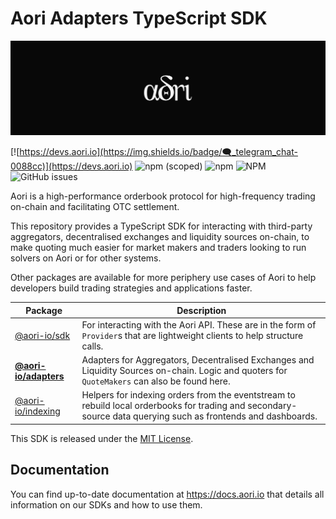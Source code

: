 # Aori Adapters TypeScript SDK

![H](assets/aori-banner.svg)

[![https://devs.aori.io](https://img.shields.io/badge/🗨_telegram_chat-0088cc)](https://devs.aori.io) ![npm (scoped)](https://img.shields.io/npm/v/%40aori-io/adapters) ![npm](https://img.shields.io/npm/dm/%40aori-io/adapters) ![NPM](https://img.shields.io/npm/l/%40aori-io%2Fadapters) ![GitHub issues](https://img.shields.io/github/issues-raw/aori-io/aori-adapters-ts?color=blue)


Aori is a high-performance orderbook protocol for high-frequency trading on-chain and facilitating OTC settlement.

This repository provides a TypeScript SDK for interacting with third-party aggregators, decentralised exchanges and liquidity sources on-chain, to make quoting much easier for market makers and traders looking to run solvers on Aori or for other systems.

Other packages are available for more periphery use cases of Aori to help developers build trading strategies and applications faster.

| Package | Description |
| --- | --- |
| [@aori-io/sdk](https://github.com/aori-io/aori-sdk-ts) | For interacting with the Aori API. These are in the form of `Provider`s that are lightweight clients to help structure calls. |
| [**@aori-io/adapters**](https://github.com/aori-io/aori-adapters-ts) | Adapters for Aggregators, Decentralised Exchanges and Liquidity Sources on-chain. Logic and quoters for `QuoteMakers` can also be found here. |
| [@aori-io/indexing](https://github.com/aori-io/aori-indexers-ts) | Helpers for indexing orders from the eventstream to rebuild local orderbooks for trading and secondary-source data querying such as frontends and dashboards. |

This SDK is released under the [MIT License](LICENSE).

## Documentation

You can find up-to-date documentation at https://docs.aori.io that details all information on our SDKs and how to use them.